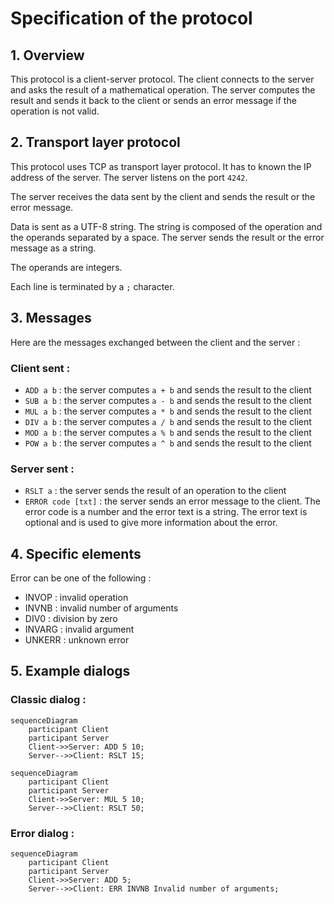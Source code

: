 # Specification of the protocol

## 1. Overview
This protocol is a client-server protocol. The client connects to the server and asks the result of a mathematical operation. The server computes the result and sends it back to the client or sends an error message if the operation is not valid.

## 2. Transport layer protocol
This protocol uses TCP as transport layer protocol. It has to known the IP address of the server. The server listens on the port `4242`. 

The server receives the data sent by the client and sends the result or the error message.

Data is sent as a UTF-8 string. The string is composed of the operation and the operands separated by a space. The server sends the result or the error message as a string.

The operands are integers.

Each line is terminated by a `;` character.

## 3. Messages
Here are the messages exchanged between the client and the server :

### Client sent :
- `ADD a b` : the server computes `a + b` and sends the result to the client
- `SUB a b` : the server computes `a - b` and sends the result to the client
- `MUL a b` : the server computes `a * b` and sends the result to the client
- `DIV a b` : the server computes `a / b` and sends the result to the client
- `MOD a b` : the server computes `a % b` and sends the result to the client
- `POW a b` : the server computes `a ^ b` and sends the result to the client

### Server sent :
- `RSLT a` : the server sends the result of an operation to the client
- `ERROR code [txt]` : the server sends an error message to the client. The error code is a number and the error text is a string. The error text is optional and is used to give more information about the error.

## 4. Specific elements
Error can be one of the following :
- INVOP : invalid operation
- INVNB : invalid number of arguments
- DIV0 : division by zero
- INVARG : invalid argument
- UNKERR : unknown error

## 5. Example dialogs
### Classic dialog :
```mermaid
sequenceDiagram
    participant Client
    participant Server
    Client->>Server: ADD 5 10;
    Server-->>Client: RSLT 15;
```

```mermaid
sequenceDiagram
    participant Client
    participant Server
    Client->>Server: MUL 5 10;
    Server-->>Client: RSLT 50;
```

### Error dialog :
```mermaid
sequenceDiagram
    participant Client
    participant Server
    Client->>Server: ADD 5;
    Server-->>Client: ERR INVNB Invalid number of arguments;
```